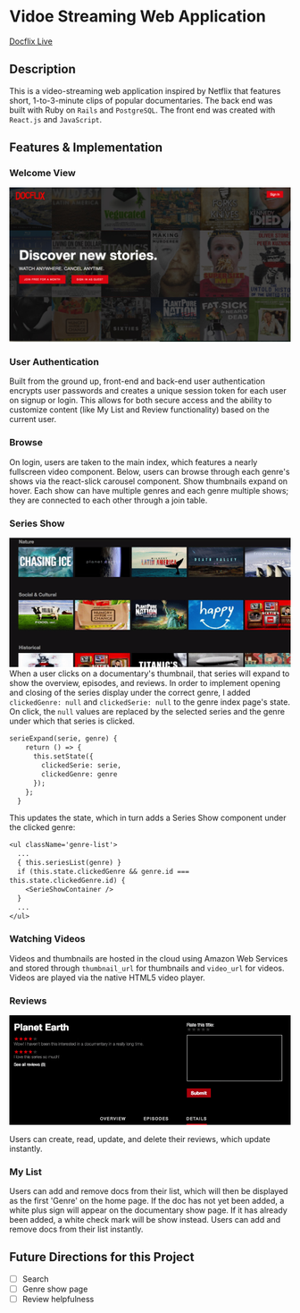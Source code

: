 # Vidoe Streaming Web Application

[Docflix Live](http://docflix.us)

## Description
This is a video-streaming web application inspired by Netflix that features short, 1-to-3-minute clips of popular documentaries. The back end was built with Ruby on `Rails` and `PostgreSQL`. The front end was created with `React.js` and `JavaScript`.

## Features & Implementation

### Welcome View
![Splash page](app/assets/images/readme/splash.png)

### User Authentication
Built from the ground up, front-end and back-end user authentication encrypts user passwords and creates a unique session token for each user on signup or login. This allows for both secure access and the ability to customize content (like My List and Review functionality) based on the current user.

### Browse
On login, users are taken to the main index, which features a nearly fullscreen video component. Below, users can browse through each genre's shows via the react-slick carousel component. Show thumbnails expand on hover. Each show can have multiple genres and each genre multiple shows; they are connected to each other through a join table.

### Series Show
![Documentary Show Page](app/assets/images/readme/series-show.gif)
When a user clicks on a documentary's thumbnail, that series will expand to show the overview, episodes, and reviews. In order to implement opening and closing of the series display under the correct genre, I added `clickedGenre: null` and `clickedSerie: null` to the genre index page's state. On click, the `null` values are replaced by the selected series and the genre under which that series is clicked.

```  
serieExpand(serie, genre) {
    return () => {
      this.setState({
        clickedSerie: serie,
        clickedGenre: genre
      });
    };
  }
```

This updates the state, which in turn adds a Series Show component under the clicked genre:

```
<ul className='genre-list'>
  ...
  { this.seriesList(genre) }
  if (this.state.clickedGenre && genre.id === this.state.clickedGenre.id) {
    <SerieShowContainer />
  }
  ...
</ul>
```

### Watching Videos
Videos and thumbnails are hosted in the cloud using Amazon Web Services and stored through `thumbnail_url` for thumbnails and `video_url` for videos. Videos are played via the native HTML5 video player.

### Reviews
![Reviews component](app/assets/images/readme/reviews.gif)

Users can create, read, update, and delete their reviews, which update instantly.

### My List
Users can add and remove docs from their list, which will then be displayed as the first 'Genre' on the home page. If the doc has not yet been added, a white plus sign will appear on the documentary show page. If it has already been added, a white check mark will be show instead. Users can add and remove docs from their list instantly.

## Future Directions for this Project
- [ ] Search
- [ ] Genre show page
- [ ] Review helpfulness
